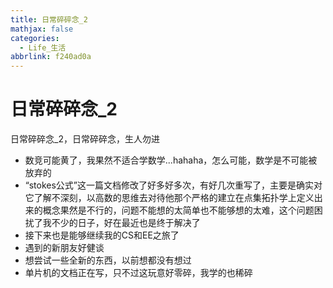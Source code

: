 ```yaml
---
title: 日常碎碎念_2
mathjax: false
categories:
  - Life_生活
abbrlink: f240ad0a
---
```



# 日常碎碎念_2
日常碎碎念_2，日常碎碎念，生人勿进


<!--more-->
- 数竞可能黄了，我果然不适合学数学...hahaha，怎么可能，数学是不可能被放弃的
- “stokes公式”这一篇文档修改了好多好多次，有好几次重写了，主要是确实对它了解不深刻，以高数的思维去对待他那个严格的建立在点集拓扑学上定义出来的概念果然是不行的，问题不能想的太简单也不能够想的太难，这个问题困扰了我不少的日子，好在最近也是终于解决了
- 接下来也是能够继续我的CS和EE之旅了
- 遇到的新朋友好健谈
- 想尝试一些全新的东西，以前想都没有想过
- 单片机的文档正在写，只不过这玩意好零碎，我学的也稀碎